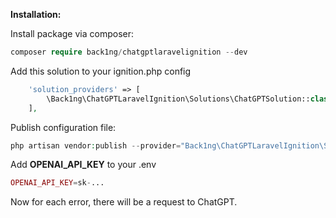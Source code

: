 <b>Installation:</b><br>

Install package via composer:
```php
composer require back1ng/chatgptlaravelignition --dev
```

Add this solution to your ignition.php config
```php
    'solution_providers' => [
        \Back1ng\ChatGPTLaravelIgnition\Solutions\ChatGPTSolution::class,
    ],
```

Publish configuration file:
```php
php artisan vendor:publish --provider="Back1ng\ChatGPTLaravelIgnition\ServiceProvider"
```

Add <b>OPENAI_API_KEY</b> to your .env
```php
OPENAI_API_KEY=sk-...
```

Now for each error, there will be a request to ChatGPT.